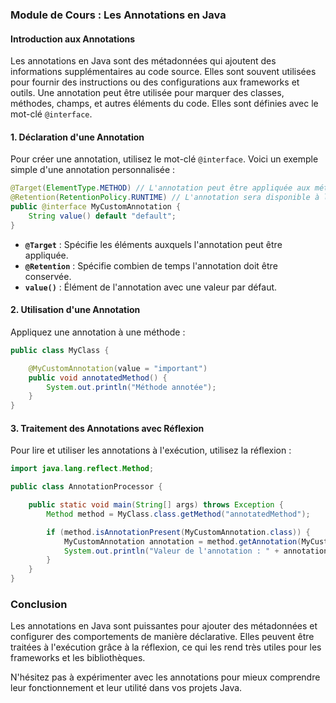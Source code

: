 ### Module de Cours : Les Annotations en Java

#### Introduction aux Annotations

Les annotations en Java sont des métadonnées qui ajoutent des informations supplémentaires au code source. Elles sont souvent utilisées pour fournir des instructions ou des configurations aux frameworks et outils. Une annotation peut être utilisée pour marquer des classes, méthodes, champs, et autres éléments du code. Elles sont définies avec le mot-clé `@interface`.

#### 1. **Déclaration d'une Annotation**

Pour créer une annotation, utilisez le mot-clé `@interface`. Voici un exemple simple d'une annotation personnalisée :

```java
@Target(ElementType.METHOD) // L'annotation peut être appliquée aux méthodes
@Retention(RetentionPolicy.RUNTIME) // L'annotation sera disponible à l'exécution
public @interface MyCustomAnnotation {
    String value() default "default";
}
```

- **`@Target`** : Spécifie les éléments auxquels l'annotation peut être appliquée.
- **`@Retention`** : Spécifie combien de temps l'annotation doit être conservée.
- **`value()`** : Élément de l'annotation avec une valeur par défaut.

#### 2. **Utilisation d'une Annotation**

Appliquez une annotation à une méthode :

```java
public class MyClass {

    @MyCustomAnnotation(value = "important")
    public void annotatedMethod() {
        System.out.println("Méthode annotée");
    }
}
```

#### 3. **Traitement des Annotations avec Réflexion**

Pour lire et utiliser les annotations à l'exécution, utilisez la réflexion :

```java
import java.lang.reflect.Method;

public class AnnotationProcessor {

    public static void main(String[] args) throws Exception {
        Method method = MyClass.class.getMethod("annotatedMethod");

        if (method.isAnnotationPresent(MyCustomAnnotation.class)) {
            MyCustomAnnotation annotation = method.getAnnotation(MyCustomAnnotation.class);
            System.out.println("Valeur de l'annotation : " + annotation.value());
        }
    }
}
```


### Conclusion

Les annotations en Java sont puissantes pour ajouter des métadonnées et configurer des comportements de manière déclarative. Elles peuvent être traitées à l'exécution grâce à la réflexion, ce qui les rend très utiles pour les frameworks et les bibliothèques.

N'hésitez pas à expérimenter avec les annotations pour mieux comprendre leur fonctionnement et leur utilité dans vos projets Java.
